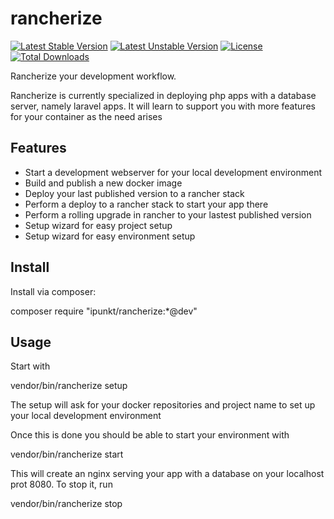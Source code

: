 # rancherize

[![Latest Stable Version](https://poser.pugx.org/ipunkt/rancherize/v/stable.svg)](https://packagist.org/packages/ipunkt/rancherize) [![Latest Unstable Version](https://poser.pugx.org/ipunkt/rancherize/v/unstable.svg)](https://packagist.org/packages/ipunkt/rancherize) [![License](https://poser.pugx.org/ipunkt/rancherize/license.svg)](https://packagist.org/packages/ipunkt/rancherize) [![Total Downloads](https://poser.pugx.org/ipunkt/rancherize/downloads.svg)](https://packagist.org/packages/ipunkt/rancherize)

Rancherize your development workflow.

Rancherize is currently specialized in deploying php apps with a database server, namely
laravel apps. It will learn to support you with more features for your container
as the need arises

## Features
- Start a development webserver for your local development environment
- Build and publish a new docker image
- Deploy your last published version to a rancher stack
- Perform a deploy to a rancher stack to start your app there
- Perform a rolling upgrade in rancher to your lastest published version
- Setup wizard for easy project setup
- Setup wizard for easy environment setup

## Install
Install via composer:

  composer require "ipunkt/rancherize:*@dev"

## Usage
Start with

  vendor/bin/rancherize setup

The setup will ask for your docker repositories and project name to set up your
local development environment

Once this is done you should be able to start your environment with 

  vendor/bin/rancherize start

This will create an nginx serving your app with a database on your localhost
prot 8080.
To stop it, run

  vendor/bin/rancherize stop
